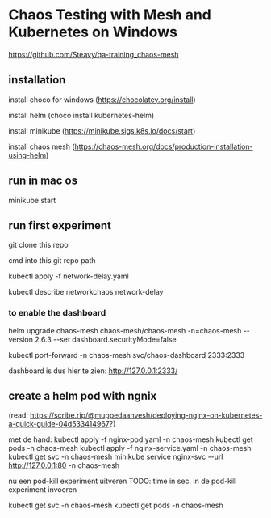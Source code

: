 # Chaos Testing with Mesh and Kubernetes on Windows
https://github.com/Steavy/qa-training_chaos-mesh

## installation
install choco for windows (https://chocolatey.org/install)

install helm (choco install kubernetes-helm)

install minikube (https://minikube.sigs.k8s.io/docs/start)

install chaos mesh (https://chaos-mesh.org/docs/production-installation-using-helm)

## run in mac os
minikube start

## run first experiment
git clone this repo

cmd into this git repo path

kubectl apply -f network-delay.yaml

kubectl describe networkchaos network-delay

### to enable the dashboard
helm upgrade chaos-mesh chaos-mesh/chaos-mesh -n=chaos-mesh --version 2.6.3 --set dashboard.securityMode=false

kubectl port-forward -n chaos-mesh svc/chaos-dashboard 2333:2333

dashboard is dus hier te zien: http://127.0.0.1:2333/


## create a helm pod with ngnix
(read: https://scribe.rip/@muppedaanvesh/deploying-nginx-on-kubernetes-a-quick-guide-04d533414967?)

met de hand:
kubectl apply -f nginx-pod.yaml -n chaos-mesh
kubectl get pods -n chaos-mesh
kubectl apply -f nginx-service.yaml -n chaos-mesh
kubectl get svc -n chaos-mesh
minikube service nginx-svc --url http://127.0.0.1:80 -n chaos-mesh

nu een pod-kill experiment uitveren
TODO: time in sec. in de pod-kill experiment invoeren

kubectl get svc -n chaos-mesh
kubectl get pods -n chaos-mesh 
